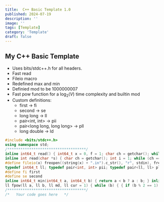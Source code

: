 ```yaml
---
title:  C++ Basic Template 1.0
published: 2024-07-19
description: ''
image: ''
tags: [Template]
category: 'Template'
draft: false 
---
```


## My C++ Basic Template

- Uses bits/stdc++.h for all headers.
- Fast read
- Fileio macro
- Redefined max and min
- Definied mod to be 1000000007
- Fast pow function for a $\log_{2}(V)$ time complexity and builtin mod
- Custom definitions:
  - first -> fi
  - second -> se
  - long long -> ll
  - pair\<int, int\> -> pii
  - pair\<long long, long long\> -> pll
  - long double -> ld

```cpp
#include <bits/stdc++.h>
using namespace std;
/************************************/
inline int64_t read() { int64_t x = 0, f = 1; char ch = getchar(); while (ch<'0'|| ch>'9') { if(ch == '-') f = -1; ch = getchar(); } while (ch >= '0' && ch <= '9') { x = x * 10 + ch - '0'; ch = getchar();} return x * f; }
inline int read(char *s) { char ch = getchar(); int i = 1; while (ch == ' ' || ch == '\n') ch = getchar(); while (ch != ' ' && ch != '\n') s[i++] = ch, ch = getchar(); s[i] = '\0'; return i - 1; }
#define fileio(x) freopen((string(x) + ".in").c_str(), "r", stdin), freopen((string(x) + ".out").c_str(), "w", stdout)
typedef int64_t ll; typedef pair<int, int> pii; typedef pair<ll, ll> pll; typedef long double ld;
#define fi first
#define se second
inline int64_t min(int64_t a, int64_t b) { return a < b ? a : b; } inline int64_t max(int64_t a, int64_t b) { return a > b ? a : b; }
ll fpow(ll a, ll b, ll md, ll cur = 1) { while (b) { { if (b % 2 == 1) cur *= a; } a *= a, b = b / 2, a %= md, cur %= md; } return cur % md; }
/************************************/
/*   Your code goes here   */
```